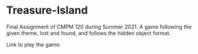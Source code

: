 # Treasure-Island
Final Assignment of CMPM 120 during Summer 2021. A game following the given theme, lost and found, and follows the hidden object format.

Link to play the game: 
